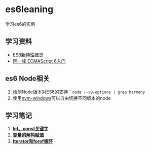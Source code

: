 # es6leaning
学习es6的实例

## 学习资料
- [ES6新特性概览](http://www.cnblogs.com/Wayou/p/es6_new_features.html)
- [阮一峰 ECMAScript 6入门](http://es6.ruanyifeng.com/)

## es6 Node相关
1. 检测Node版本对ES6的支持：`node --v8-options | grep harmony`
2. 使用[nvm-windows](https://github.com/coreybutler/nvm-windows)可以自由切换不同版本的node

## 学习笔记
1. **[let、const关键字](let-const%E5%85%B3%E9%94%AE%E5%AD%97.md)**
2. **[变量的解构赋值](%E5%8F%98%E9%87%8F%E7%9A%84%E8%A7%A3%E6%9E%84%E8%B5%8B%E5%80%BC.md)**
3. **[Iterator和forof循环](Iterator%E5%92%8Cforof%E5%BE%AA%E7%8E%AF.md)**